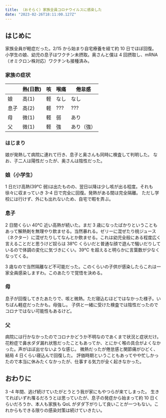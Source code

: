 ```yaml
---
title: （おそらく）家族全員コロナウイルスに感染した
date: "2023-02-26T18:11:00.127Z"
---
```


## はじめに

家族全員が軽症だった。2/15 から始まり自宅療養を経て約 10 日でほぼ回復。
小学生の娘、幼児の息子はワクチン未摂取。奥さんと僕は 4 回摂取し、mRNA（オミクロン株対応）ワクチンも接種済み。

### 家族の症状

|      | 熱(日数) | 咳  | 喉痛 | 倦怠感     |
| ---- | -------- | --- | ---- | ---------- |
| 娘   | 高(1)    | 軽  | なし | なし       |
| 息子 | 高(2)    | 軽  | ???  | ???        |
| 母   | 微(1)    | 軽  | 弱   | あり       |
| 父   | 微(1)    | 軽  | 強   | あり（強） |

### はじまり

娘が発熱して病院に連れて行き、息子と奥さんも同時に検査して判明した。
なお、子二人は陽性だったが、奥さんは陰性だった。

### 娘（小学生）

1 日だけ高熱(39℃ 弱)は出たものの、翌日以降は少し咳が出る程度。それも徐々に収まっていき 3-4 日で完全に回復。発熱がある間は完全隔離。
ただし学校には行けず、外にも出れないため、自宅で暇を弄ぶ。

### 息子

2 日間くらい 40℃ 近い高熱が続いた。まだ 3 歳になったばかりということもあって解熱剤を無理やり飲ませる。当然暴れる。ゼリーに混ぜたり桃ジュース（ネクター）に混ぜたりしてなんとか飲ませる。これは幼児全般にある程度広く言えることだと思うけど奴らは 38℃ くらいだと普通な顔で遊んで騒いだりしているので体調の変化に気づきにくい。39℃ を超えると明らかに言葉数が少なくなってくる。

3 歳なので当然隔離など不可能だった。このくらいの子供が感染したらこれは一家全員感染しますわ。このあたりで覚悟を決める。

### 母

息子が回復してきたあたりで、咳と微熱。ただ寝込むほどではなかった様子。いちばん軽症だったかも。母強し。
子供と一緒に受けた検査では陰性だったのでコロナではない可能性もあるけど。

### 父

病院には行かなかったのでコロナかどうか不明なのであくまで状況と症状だけ。
花粉症で鼻水ダダ漏れ状態だったこともあってか、とにかく喉の具合がよくなかった。声がほぼ出せないような感じ。
微熱だったが倦怠感と関節痛がひどく、結局 4 日くらい寝込んで回復した。
評価時期ということもあってやや忙しかったので本当に休みたくなかったが、仕事する気力が全く起きなかった。

## おわりに

3 -4 年間、逃げ続けていたがとうとう我が家にもやつらが来てしまった。
生きてればいずれ罹るだろうとは思っていたが、息子の発症から始まって約 10 日くらいだろうか、本人も家族も QoL がダダ下がりして良いことが一つもない。これからもできる限りの感染対策は続けていきたい。

